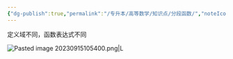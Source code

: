 ```yaml
---
{"dg-publish":true,"permalink":"/专升本/高等数学/知识点/分段函数/","noteIcon":""}
---
```


定义域不同，函数表达式不同

![Pasted image 20230915105400.png|L](/img/user/%E4%B8%93%E5%8D%87%E6%9C%AC/%E9%AB%98%E7%AD%89%E6%95%B0%E5%AD%A6/%E9%99%84%E4%BB%B6/Pasted%20image%2020230915105400.png)